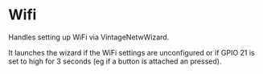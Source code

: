 # Wifi

Handles setting up WiFi via VintageNetwWizard.

It launches the wizard if the WiFi settings are unconfigured or if GPIO 21 is set to high for 3 seconds (eg if a button is attached an pressed).
